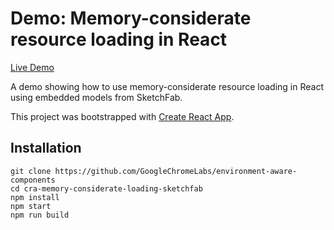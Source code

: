
# Demo: Memory-considerate resource loading in React

[Live Demo](https://adaptive-loading.web.app/cra-memory-considerate-loading-sketchfab)

A demo showing how to use memory-considerate resource loading in React using embedded models from SketchFab.

This project was bootstrapped with [Create React App](https://github.com/facebook/create-react-app).

## Installation
```
git clone https://github.com/GoogleChromeLabs/environment-aware-components
cd cra-memory-considerate-loading-sketchfab
npm install
npm start
npm run build
```
